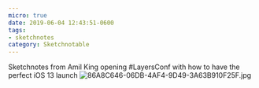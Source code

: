 ```yaml
---
micro: true
date: 2019-06-04 12:43:51-0600
tags:
- sketchnotes
category: Sketchnotable
---
```


Sketchnotes from Amil King opening #LayersConf with how to have the perfect iOS 13 launch
![86A8C646-06DB-4AF4-9D49-3A63B910F25F.jpg](https://www.sketchnotable.com/uploads/2019/2a4439200d.jpg)